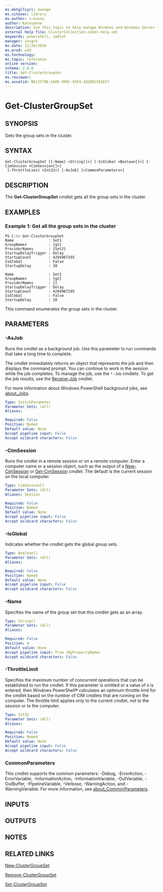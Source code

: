 ```yaml
---
ms.mktglfcycl: manage
ms.sitesec: library
ms.author: v-kaunu
author: Kateyanne
description: Use this topic to help manage Windows and Windows Server technologies with Windows PowerShell.
external help file: ClusterCollection.cdxml-help.xml
keywords: powershell, cmdlet
manager: jasgro
ms.date: 12/20/2016
ms.prod: w10
ms.technology: 
ms.topic: reference
online version: 
schema: 2.0.0
title: Get-ClusterGroupSet
ms.reviewer:
ms.assetid: B612579E-5A05-499C-93E4-10209C581E57
---
```


# Get-ClusterGroupSet

## SYNOPSIS
Gets the group sets in the cluster.

## SYNTAX

```
Get-ClusterGroupSet [[-Name] <String[]>] [-IsGlobal <Boolean[]>] [-CimSession <CimSession[]>]
 [-ThrottleLimit <Int32>] [-AsJob] [<CommonParameters>]
```

## DESCRIPTION
The **Get-ClusterGroupSet** cmdlet gets all the group sets in the cluster.

## EXAMPLES

### Example 1: Get all the group sets in the cluster
```
PS C:\> Get-ClusterGroupSet
Name                : Set1
GroupNames          : {g1}
ProviderNames       : {Set2}
StartupDelayTrigger : Delay
StartupCount        : 4294967295
IsGlobal            : False
StartupDelay        : 20

Name                : Set2
GroupNames          : {g2}
ProviderNames       : {}
StartupDelayTrigger : Delay
StartupCount        : 4294967295
IsGlobal            : False
StartupDelay        : 20
```

This command enumerates the group sets in the cluster.

## PARAMETERS

### -AsJob
Runs the cmdlet as a background job. Use this parameter to run commands that take a long time to complete. 

The cmdlet immediately returns an object that represents the job and then displays the command prompt. 
You can continue to work in the session while the job completes. 
To manage the job, use the `*-Job` cmdlets. 
To get the job results, use the [Receive-Job](https://go.microsoft.com/fwlink/?LinkID=113372) cmdlet. 

For more information about Windows PowerShell background jobs, see [about_Jobs](https://go.microsoft.com/fwlink/?LinkID=113251).

```yaml
Type: SwitchParameter
Parameter Sets: (All)
Aliases: 

Required: False
Position: Named
Default value: None
Accept pipeline input: False
Accept wildcard characters: False
```

### -CimSession
Runs the cmdlet in a remote session or on a remote computer.
Enter a computer name or a session object, such as the output of a [New-CimSession](https://go.microsoft.com/fwlink/p/?LinkId=227967) or [Get-CimSession](https://go.microsoft.com/fwlink/p/?LinkId=227966) cmdlet.
The default is the current session on the local computer.

```yaml
Type: CimSession[]
Parameter Sets: (All)
Aliases: Session

Required: False
Position: Named
Default value: None
Accept pipeline input: False
Accept wildcard characters: False
```

### -IsGlobal
Indicates whether the cmdlet gets the global group sets.

```yaml
Type: Boolean[]
Parameter Sets: (All)
Aliases: 

Required: False
Position: Named
Default value: None
Accept pipeline input: False
Accept wildcard characters: False
```

### -Name
Specifies the name of the group set that this cmdlet gets as an array.

```yaml
Type: String[]
Parameter Sets: (All)
Aliases: 

Required: False
Position: 0
Default value: None
Accept pipeline input: True (ByPropertyName)
Accept wildcard characters: False
```

### -ThrottleLimit
Specifies the maximum number of concurrent operations that can be established to run the cmdlet.
If this parameter is omitted or a value of `0` is entered, then Windows PowerShell® calculates an optimum throttle limit for the cmdlet based on the number of CIM cmdlets that are running on the computer.
The throttle limit applies only to the current cmdlet, not to the session or to the computer.

```yaml
Type: Int32
Parameter Sets: (All)
Aliases: 

Required: False
Position: Named
Default value: None
Accept pipeline input: False
Accept wildcard characters: False
```

### CommonParameters
This cmdlet supports the common parameters: -Debug, -ErrorAction, -ErrorVariable, -InformationAction, -InformationVariable, -OutVariable, -OutBuffer, -PipelineVariable, -Verbose, -WarningAction, and -WarningVariable. For more information, see [about_CommonParameters](https://go.microsoft.com/fwlink/?LinkID=113216).

## INPUTS

## OUTPUTS

## NOTES

## RELATED LINKS

[New-ClusterGroupSet](./New-ClusterGroupSet.md)

[Remove-ClusterGroupSet](./Remove-ClusterGroupSet.md)

[Set-ClusterGroupSet](./Set-ClusterGroupSet.md)

